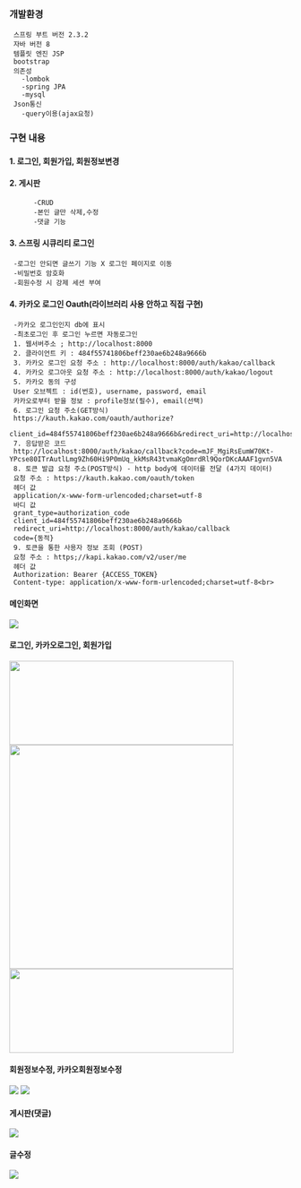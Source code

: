 ### 개발환경   
     스프링 부트 버전 2.3.2  
     자바 버전 8  
     템플릿 엔진 JSP  
     bootstrap  
     의존성  
       -lombok  
       -spring JPA  
       -mysql  
     Json통신  
       -query이용(ajax요청)   
### 구현 내용   
#### 1. 로그인, 회원가입, 회원정보변경   
#### 2. 게시판
          -CRUD
          -본인 글만 삭제,수정
          -댓글 기능
#### 3. 스프링 시큐리티 로그인   
     -로그인 안되면 글쓰기 기능 X 로그인 페이지로 이동
     -비밀번호 암호화
     -회원수정 시 강제 세션 부여 
#### 4. 카카오 로그인 Oauth(라이브러리 사용 안하고 직접 구현)   
     -카카오 로그인인지 db에 표시
     -최초로그인 후 로그인 누르면 자동로그인
     1. 웹서버주소 ; http://localhost:8000
     2. 클라이언트 키 : 484f55741806beff230ae6b248a9666b
     3. 카카오 로그인 요청 주소 : http://localhost:8000/auth/kakao/callback
     4. 카카오 로그아웃 요청 주소 : http://localhost:8000/auth/kakao/logout
     5. 카카오 동의 구성
     User 오브젝트 : id(번호), username, password, email
     카카오로부터 받을 정보 : profile정보(필수), email(선택)
     6. 로그인 요청 주소(GET방식)
     https://kauth.kakao.com/oauth/authorize?
     client_id=484f55741806beff230ae6b248a9666b&redirect_uri=http://localhost:8000/auth/kakao/callback&response_type=code 
     7. 응답받은 코드  
     http://localhost:8000/auth/kakao/callback?code=mJF_MgiRsEumW70Kt-  YPcse80ITrAutlLmg9Zh60Hi9P0mUq_kkMsR43tvmaKgOmrdRl9QorDKcAAAF1gvn5VA
     8. 토큰 발급 요청 주소(POST방식) - http body에 데이터를 전달 (4가지 데이터)
     요청 주소 : https://kauth.kakao.com/oauth/token
     헤더 값
     application/x-www-form-urlencoded;charset=utf-8
     바디 값
     grant_type=authorization_code
     client_id=484f55741806beff230ae6b248a9666b
     redirect_uri=http://localhost:8000/auth/kakao/callback
     code={동적}
     9. 토큰을 통한 사용자 정보 조회 (POST)
     요청 주소 : https;//kapi.kakao.com/v2/user/me
     헤더 값
     Authorization: Bearer {ACCESS_TOKEN}
     Content-type: application/x-www-form-urlencoded;charset=utf-8<br>
#### 메인화면
<img src="https://user-images.githubusercontent.com/61040284/97426184-71ad5980-1956-11eb-99c1-5bae8296b3be.png">   

#### 로그인, 카카오로그인, 회원가입
<img src="https://user-images.githubusercontent.com/61040284/97847956-be68aa00-1d33-11eb-8840-ccfed98c57cb.png" width="400" height="150">
<img src="https://user-images.githubusercontent.com/61040284/97848130-f7a11a00-1d33-11eb-8b35-63162888c14e.png" width="400" height="400">
<img src="https://user-images.githubusercontent.com/61040284/97427498-fcdb1f00-1957-11eb-9f2a-e31c4dd5ad7b.png" width="400" height="150">   

#### 회원정보수정, 카카오회원정보수정
<img src="https://user-images.githubusercontent.com/61040284/97848808-fc1a0280-1d34-11eb-8bdd-226516b461d7.png" >
<img src="https://user-images.githubusercontent.com/61040284/97848813-fd4b2f80-1d34-11eb-8dda-77155f651a62.png" >   

#### 게시판(댓글)
<img src="https://user-images.githubusercontent.com/61040284/98092365-ed188900-1ec9-11eb-8831-bd4527cca5c5.png">   

#### 글수정
<img src="https://user-images.githubusercontent.com/61040284/97426208-770aa400-1956-11eb-8329-8f8f263095ed.png">
